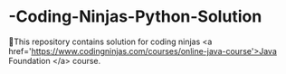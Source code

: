# -Coding-Ninjas-Python-Solution
:pushpin:This repository contains solution for coding ninjas  &lt;a href='https://www.codingninjas.com/courses/online-java-course'>Java Foundation &lt;/a> course.
